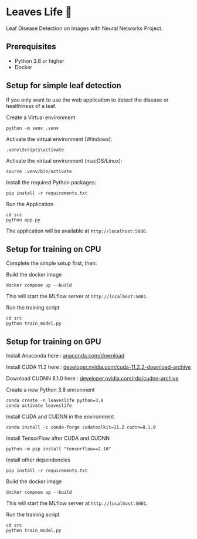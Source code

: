 # Leaves Life 🌿
Leaf Disease Detection on Images with Neural Networks Project.

## Prerequisites
- Python 3.8 or higher
- Docker

## Setup for simple leaf detection
If you only want to use the web application to detect the disease or healthiness of a leaf.

Create a Virtual environment
```
python -m venv .venv
```
Activate the virtual environment (Windows):
```
.venv\Scripts\activate
```
Activate the virtual environment (macOS/Linux):
```
source .venv/bin/activate
```
Install the required Python packages:
```
pip install -r requirements.txt
```

Run the Application
```
cd src
python app.py
```

The application will be available at ```http://localhost:5000```.


## Setup for training on CPU
Complete the simple setup first, then:

Build the docker image
```
docker compose up --build
```
This will start the MLflow server at ```http://localhost:5001```.

Run the training script
```
cd src
python train_model.py
```

## Setup for training on GPU
Install Anaconda here : <a href="https://www.anaconda.com/download/">anaconda.com/download</a>

Install CUDA 11.2 here : <a href="https://developer.nvidia.com/cuda-11.2.2-download-archive">developer.nvidia.com/cuda-11.2.2-download-archive</a> 

Download CUDNN 8.1.0 here : <a href="https://developer.nvidia.com/rdp/cudnn-archive">developer.nvidia.com/rdp/cudnn-archive</a>

Create a new Python 3.8 enrionment
```
conda create -n leaveslife python=3.8
conda activate leaveslife
```

Install CUDA and CUDNN in the environment
```
conda install -c conda-forge cudatoolkit=11.2 cudnn=8.1.0
```

Install TensorFlow after CUDA and CUDNN
```
python -m pip install "tensorflow==2.10"
```

Install other dependencies
```
pip install -r requirements.txt
```

Build the docker image
```
docker compose up --build
```
This will start the MLflow server at ```http://localhost:5001```.

Run the training script
```
cd src
python train_model.py
```
